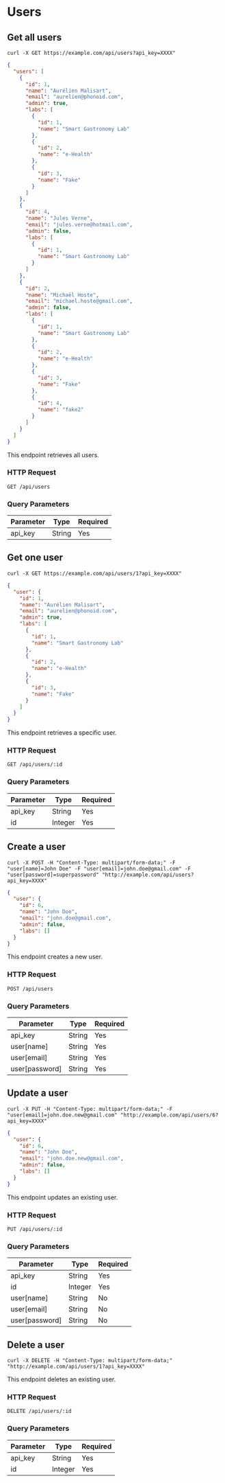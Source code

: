 # Users

## Get all users

```shell
curl -X GET https://example.com/api/users?api_key=XXXX"
```

```json
{
  "users": [
    {
      "id": 1,
      "name": "Aurélien Malisart",
      "email": "aurelien@phonoid.com",
      "admin": true,
      "labs": [
        {
          "id": 1,
          "name": "Smart Gastronomy Lab"
        },
        {
          "id": 2,
          "name": "e-Health"
        },
        {
          "id": 3,
          "name": "Fake"
        }
      ]
    },
    {
      "id": 4,
      "name": "Jules Verne",
      "email": "jules.verne@hotmail.com",
      "admin": false,
      "labs": [
        {
          "id": 1,
          "name": "Smart Gastronomy Lab"
        }
      ]
    },
    {
      "id": 2,
      "name": "Michaël Hoste",
      "email": "michael.hoste@gmail.com",
      "admin": false,
      "labs": [
        {
          "id": 1,
          "name": "Smart Gastronomy Lab"
        },
        {
          "id": 2,
          "name": "e-Health"
        },
        {
          "id": 3,
          "name": "Fake"
        },
        {
          "id": 4,
          "name": "fake2"
        }
      ]
    }
  ]
}
```

This endpoint retrieves all users.

### HTTP Request

`GET /api/users`

### Query Parameters

Parameter | Type    | Required
--------- | ----    | --------
api_key   | String  | Yes

## Get one user

```shell
curl -X GET https://example.com/api/users/1?api_key=XXXX"
```

```json
{
  "user": {
    "id": 1,
    "name": "Aurélien Malisart",
    "email": "aurelien@phonoid.com",
    "admin": true,
    "labs": [
      {
        "id": 1,
        "name": "Smart Gastronomy Lab"
      },
      {
        "id": 2,
        "name": "e-Health"
      },
      {
        "id": 3,
        "name": "Fake"
      }
    ]
  }
}
```

This endpoint retrieves a specific user.

### HTTP Request

`GET /api/users/:id`

### Query Parameters

Parameter | Type    | Required
--------- | ----    | --------
api_key   | String  | Yes
id        | Integer | Yes

## Create a user

```shell
curl -X POST -H "Content-Type: multipart/form-data;" -F "user[name]=John Doe" -F "user[email]=john.doe@gmail.com" -F "user[password]=superpassword" "http://example.com/api/users?api_key=XXXX"
```

```json
{
  "user": {
    "id": 6,
    "name": "John Doe",
    "email": "john.doe@gmail.com",
    "admin": false,
    "labs": []
  }
}
```

This endpoint creates a new user.

### HTTP Request

`POST /api/users`

### Query Parameters

Parameter      | Type    | Required
---------      | ----    | --------
api_key        | String  | Yes
user[name]     | String  | Yes
user[email]    | String  | Yes
user[password] | String  | Yes

## Update a user

```shell
curl -X PUT -H "Content-Type: multipart/form-data;" -F "user[email]=john.doe.new@gmail.com" "http://example.com/api/users/6?api_key=XXXX"
```

```json
{
  "user": {
    "id": 6,
    "name": "John Doe",
    "email": "john.doe.new@gmail.com",
    "admin": false,
    "labs": []
  }
}
```

This endpoint updates an existing user.

### HTTP Request

`PUT /api/users/:id`

### Query Parameters

Parameter      | Type    | Required
---------      | ----    | --------
api_key        | String  | Yes
id             | Integer | Yes
user[name]     | String  | No
user[email]    | String  | No
user[password] | String  | No

## Delete a user

```shell
curl -X DELETE -H "Content-Type: multipart/form-data;" "http://example.com/api/users/1?api_key=XXXX"
```

This endpoint deletes an existing user.

### HTTP Request

`DELETE /api/users/:id`

### Query Parameters

Parameter | Type    | Required
--------- | ----    | --------
api_key   | String  | Yes
id        | Integer | Yes

